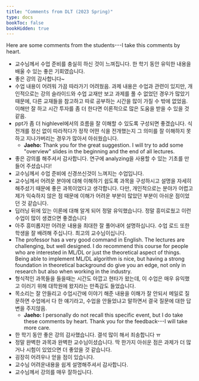 ```yaml
---
title: "Comments from DLT (2023 Spring)"
type: docs
bookToc: false
bookHidden: true
---
```


Here are some comments from the students---I take this comments by heart.

- 교수님께서 수업 준비를 충실히 하신 것이 느껴집니다. 한 학기 동안 유익한 내용을 배울 수 있는 좋은 기회였습니다.
- 좋은 강의 감사합니다~
- 수업 내용이 어려워 가끔 따라가기 어려웠음. 과제 내용은 수업과 관련이 있지만, 개인적으로는 강의 슬라이드와 수업 교재만 보고 과제를 풀 수 없었던 경우가 많았기 때문에, 다른 교재들을 참고하고 따로 공부하는 시간을 많이 가질 수 밖에 없었음. 이해만 잘 하고 시간 투자를 좀 더 한다면 이론적으로 많은 도움을 받을 수 있을 것 같음.
- ppt가 좀 더 highlevel에서의 흐름을 잘 이해할 수 있도록 구성되면 좋겠습니다. 식 전개를 정신 없이 따라적다가 정작 어떤 식을 전개했는지 그 의미를 잘 이해하지 못하고 지나가버리는 경우가 많아서 아쉬웠습니다.
	- __Jaeho:__ Thank you for the great suggestion. I will try to add some "overview" slides in the beginning and the end of all lectures.
- 좋은 강의를 해주셔서 감사합니다. 연구에 analyzing을 사용할 수 있는 기초를 만들어 주셨습니다!
- 교수님께서 수업 준비에 신경쓰신것이 느껴지는 수업입니다.
- 교수님께서 어려운 분야에 대해 이해하기 쉽도록 과목을 구성하시고 설명을 자세히 해주셨기 때문에 좋은 과목이었다고 생각합니다. 다만, 개인적으로는 분야가 어렵고 제가 익숙하지 않은 점 때문에 이해가 어려운 부분이 많았던 부분이 아쉬운 점이었던 것 같습니다.
- 딥러닝 뒤에 있는 이론에 대해 알게 되어 정말 유익했습니다. 정말 흥미로웠고 이런 수업이 많이 생겼으면 좋겠습니다
- 아주 흥미롭지만 어려운 내용을 최대한 잘 풀어내어 설명하십니다. 수업 로드 또한 학생을 잘 배려해 주십니다. 최고의 교수님이십니다.
- The professor has a very good command in English. The lectures are challenging, but well designed. I do recommend this course for people who are interested in ML/DL or just the theoretical aspect of things. Being able to implement ML/DL algorithm is nice, but having a strong foundation in theoretical background do give you an edge, not only in research but also when working in the industry.
- 형식적인 과목들을 들을때는 시간도 아깝고 현타가 왔는데, 이 수업은 매우 유익했고 이러기 위해 대학원에 왔지라는 만족감도 들었습니다.
- 목소리는 잘 안들리고 수업시간에 이야기 해준 내용을 이해가 잘 안되서 메일로 질문하면 수업에서 다 한 얘기라고, 수업을 안들었냐고 말하면서 결국 질문에 대한 답변을 주지않음.
	- __Jaeho:__ I personally do not recall this specific event, but I do take these comments by heart. Thank you for the feedback---I will take more care.
- 한 학기 동안 좋은 강의 감사했습니다. 결석 많이 해서 죄송합니다 ㅠ
- 정말 완벽한 과목과 완벽한 교수님이셨습니다. 딱 한가지 아쉬운 점은 과제가 더 많거나 시험이 있었으면 더 좋았을 것 같습니다.
- 굉장히 어려우나 얻을 점이 있습니다.
- 교수님 어려운내용을 쉽게 설명해주셔서 감사합니다.
- 교수님께서 강의를 매우 잘하십니다.
